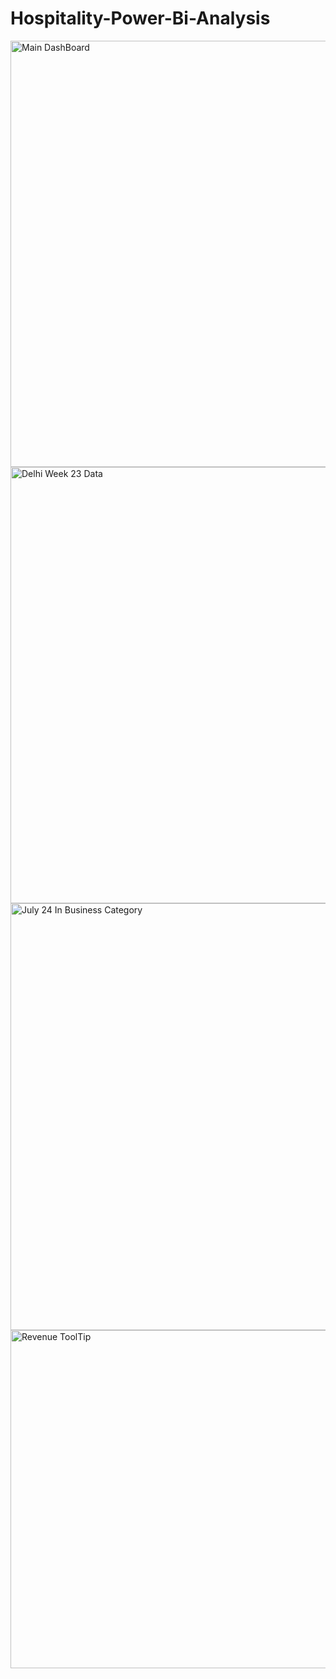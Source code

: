 # Hospitality-Power-Bi-Analysis
<img width="682" alt="Main DashBoard" src="https://github.com/user-attachments/assets/dd31ab81-4291-46c6-8b59-26ac0b4088b4" />
<img width="698" alt="Delhi Week 23 Data" src="https://github.com/user-attachments/assets/738245cf-2279-48cf-9b48-62e1c028a3ce" />
<img width="683" alt="July 24 In Business Category" src="https://github.com/user-attachments/assets/68e0eee2-dfaf-43d7-87f5-f511ad4960d4" />


<img width="541" alt="Revenue ToolTip" src="https://github.com/user-attachments/assets/e07806d6-d61c-4bcb-b151-6c90c41b493c" />
